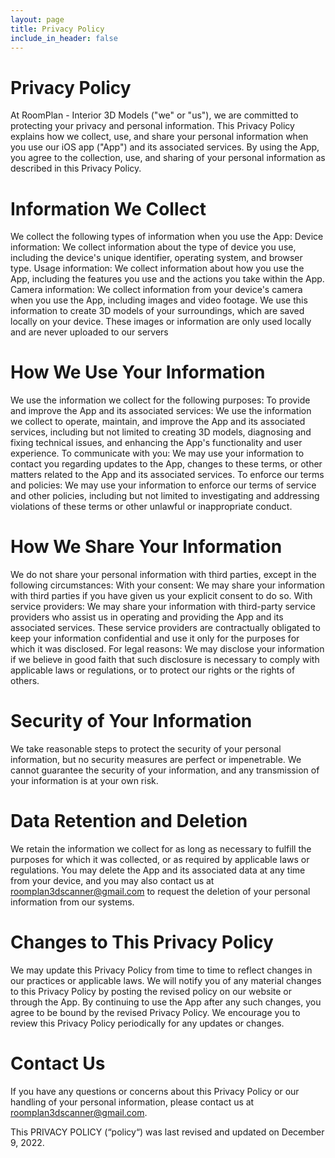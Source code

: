 ```yaml
---
layout: page
title: Privacy Policy
include_in_header: false
---
```


# Privacy Policy
At RoomPlan - Interior 3D Models ("we" or "us"), we are committed to protecting your privacy and personal information. This Privacy Policy explains how we collect, use, and share your personal information when you use our iOS app ("App") and its associated services. By using the App, you agree to the collection, use, and sharing of your personal information as described in this Privacy Policy.

# Information We Collect
We collect the following types of information when you use the App:
Device information: We collect information about the type of device you use, including the device's unique identifier, operating system, and browser type.
Usage information: We collect information about how you use the App, including the features you use and the actions you take within the App.
Camera information: We collect information from your device's camera when you use the App, including images and video footage. We use this information to create 3D models of your surroundings, which are saved locally on your device. These images or information are only used locally and are never uploaded to our servers 
# How We Use Your Information
We use the information we collect for the following purposes:
To provide and improve the App and its associated services: We use the information we collect to operate, maintain, and improve the App and its associated services, including but not limited to creating 3D models, diagnosing and fixing technical issues, and enhancing the App's functionality and user experience.
To communicate with you: We may use your information to contact you regarding updates to the App, changes to these terms, or other matters related to the App and its associated services.
To enforce our terms and policies: We may use your information to enforce our terms of service and other policies, including but not limited to investigating and addressing violations of these terms or other unlawful or inappropriate conduct.
# How We Share Your Information
We do not share your personal information with third parties, except in the following circumstances:
With your consent: We may share your information with third parties if you have given us your explicit consent to do so.
With service providers: We may share your information with third-party service providers who assist us in operating and providing the App and its associated services. These service providers are contractually obligated to keep your information confidential and use it only for the purposes for which it was disclosed.
For legal reasons: We may disclose your information if we believe in good faith that such disclosure is necessary to comply with applicable laws or regulations, or to protect our rights or the rights of others.
# Security of Your Information
We take reasonable steps to protect the security of your personal information, but no security measures are perfect or impenetrable. We cannot guarantee the security of your information, and any transmission of your information is at your own risk.
# Data Retention and Deletion
We retain the information we collect for as long as necessary to fulfill the purposes for which it was collected, or as required by applicable laws or regulations. You may delete the App and its associated data at any time from your device, and you may also contact us at roomplan3dscanner@gmail.com to request the deletion of your personal information from our systems.
# Changes to This Privacy Policy
We may update this Privacy Policy from time to time to reflect changes in our practices or applicable laws. We will notify you of any material changes to this Privacy Policy by posting the revised policy on our website or through the App. By continuing to use the App after any such changes, you agree to be bound by the revised Privacy Policy. We encourage you to review this Privacy Policy periodically for any updates or changes.
# Contact Us
If you have any questions or concerns about this Privacy Policy or our handling of your personal information, please contact us at roomplan3dscanner@gmail.com.

This PRIVACY POLICY (“policy“) was last revised and updated on December 9, 2022.
